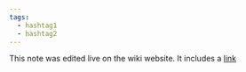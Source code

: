 ```yaml
---
tags:
  - hashtag1
  - hashtag2
---
```


This note was edited live on the wiki website.  It includes a [link](https://tech-artists.org)


